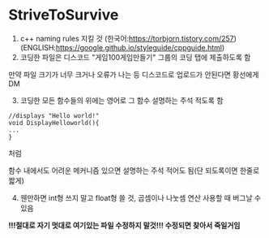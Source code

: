 # StriveToSurvive
1. c++ naming rules 지킬 것 (한국어:<https://torbjorn.tistory.com/257>) (ENGLISH:<https://google.github.io/styleguide/cppguide.html>)
2. 코딩한 파일은 디스코드 "게임100게임만들기" 그룹의 코딩 탭에 제출하도록 함

만약 파일 크기가 너무 크거나 오류가 나는 등 디스코드로 업로드가 안된다면 황선에게 DM

3. 코딩한 모든 함수들의 위에는 영어로 그 함수 설명하는 주석 적도록 함
```
//displays "Hello world!"
void DisplayHelloworld(){
...
}
```
처럼

함수 내에서도 어려운 메커니즘 있으면 설명하는 주석 적어도 됨(단 되도록이면 한줄로 짧게)

4. 웬만하면 int형 쓰지 말고 float형 쓸 것, 곱셈이나 나눗셈 연산 사용할 때 버그날 수 있음

**!!!절대로 자기 멋대로 여기있는 파일 수정하지 말것!!! 수정되면 찾아서 죽일거임**
